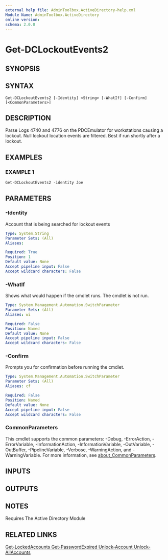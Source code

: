 ```yaml
---
external help file: AdminToolbox.ActiveDirectory-help.xml
Module Name: AdminToolbox.ActiveDirectory
online version:
schema: 2.0.0
---
```


# Get-DCLockoutEvents2

## SYNOPSIS

## SYNTAX

```
Get-DCLockoutEvents2 [-Identity] <String> [-WhatIf] [-Confirm] [<CommonParameters>]
```

## DESCRIPTION
Parse Logs 4740 and 4776 on the PDCEmulator for workstations causing a lockout.
Null lockout location events are filtered.
Best if run shortly after a lockout.

## EXAMPLES

### EXAMPLE 1
```
Get-DCLockoutEvents2 -identity Joe
```

## PARAMETERS

### -Identity
Account that is being searched for lockout events

```yaml
Type: System.String
Parameter Sets: (All)
Aliases:

Required: True
Position: 1
Default value: None
Accept pipeline input: False
Accept wildcard characters: False
```

### -WhatIf
Shows what would happen if the cmdlet runs.
The cmdlet is not run.

```yaml
Type: System.Management.Automation.SwitchParameter
Parameter Sets: (All)
Aliases: wi

Required: False
Position: Named
Default value: None
Accept pipeline input: False
Accept wildcard characters: False
```

### -Confirm
Prompts you for confirmation before running the cmdlet.

```yaml
Type: System.Management.Automation.SwitchParameter
Parameter Sets: (All)
Aliases: cf

Required: False
Position: Named
Default value: None
Accept pipeline input: False
Accept wildcard characters: False
```

### CommonParameters
This cmdlet supports the common parameters: -Debug, -ErrorAction, -ErrorVariable, -InformationAction, -InformationVariable, -OutVariable, -OutBuffer, -PipelineVariable, -Verbose, -WarningAction, and -WarningVariable. For more information, see [about_CommonParameters](http://go.microsoft.com/fwlink/?LinkID=113216).

## INPUTS

## OUTPUTS

## NOTES
Requires The Active Directory Module

## RELATED LINKS

[Get-LockedAccounts
Get-PasswordExpired
Unlock-Account
Unlock-AllAccounts]()

